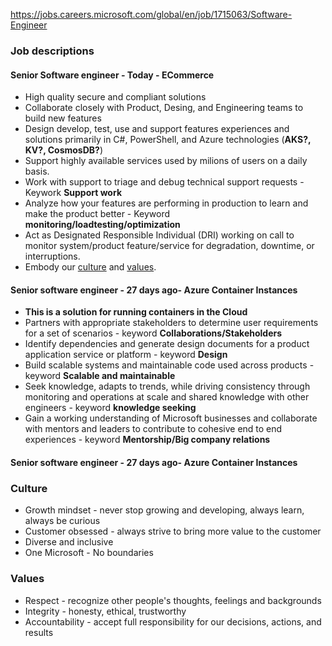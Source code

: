 https://jobs.careers.microsoft.com/global/en/job/1715063/Software-Engineer

### Job descriptions
#### Senior Software engineer - Today - ECommerce
- High quality secure and compliant solutions
- Collaborate closely with Product, Desing, and Engineering teams to build new features
- Design develop, test, use and support features experiences and solutions primarily in C#, PowerShell, and Azure technologies (**AKS?, KV?, CosmosDB?**)
- Support highly available services used by milions of users on a daily basis.
- Work with support to triage and debug technical support requests - Keywork **Support work**
- Analyze how your features are performing in production to learn and make the product better - Keyword **monitoring/loadtesting/optimization**
- Act as Designated Responsible Individual (DRI) working on call to monitor system/product feature/service for degradation, downtime, or interruptions. 
- Embody our [culture](https://careers.microsoft.com/v2/global/en/culture) and [values](https://www.microsoft.com/en-us/about/corporate-values).

#### Senior software engineer - 27 days ago- Azure Container Instances
- **This is a solution for running containers in the Cloud**
- Partners with appropriate stakeholders to determine user requirements for a set of scenarios - keyword **Collaborations/Stakeholders**
- Identify dependencies and generate design documents for a product application service or platform - keyword **Design**
- Build scalable systems and maintainable code used across products - keyword **Scalable and maintainable**
- Seek knowledge, adapts to trends, while driving consistency through monitoring and operations at scale and shared knowledge with other engineers - keyword **knowledge seeking**
- Gain a working understanding of Microsoft businesses and collaborate with mentors and leaders to contribute to cohesive end to end experiences - keyword **Mentorship/Big company relations**

#### Senior software engineer - 27 days ago- Azure Container Instances
### Culture
- Growth mindset - never stop growing and developing, always learn, always be curious
- Customer obsessed - always strive to bring more value to the customer
- Diverse and inclusive
- One Microsoft - No boundaries
### Values
- Respect - recognize other people's thoughts, feelings and backgrounds
- Integrity - honesty, ethical, trustworthy
- Accountability - accept full responsibility for our decisions, actions, and results